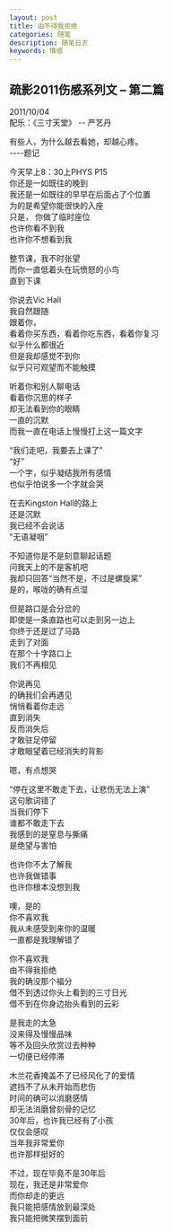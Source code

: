 ```yaml
---
layout: post
title: 由不得我拒绝
categories: 随笔
description: 随笔日志
keywords: 情感
---
```


## 疏影2011伤感系列文 – 第二篇 

2011/10/04   
配乐：《三寸天堂》 -- 严艺丹  

有些人，为什么越去看她，却越心疼。  
                                                   ----题记

 
今天早上8：30上PHYS P15  
你还是一如既往的晚到  
我还是一如既往的早早在后面占了个位置  
为的是希望你能很快的入座  
只是， 你做了临时座位  
也许你看不到我  
也许你不想看到我  
    
整节课，我不时张望  
而你一直低着头在玩愤怒的小鸟  
直到下课  
    
你说去Vic Hall  
我自然跟随  
跟着你，   
看着你买东西，看着你吃东西，看着你复习  
似乎什么都很近  
但是我却感觉不到你  
似乎只可观望而不能触摸  

听着你和别人聊电话  
看着你沉思的样子  
却无法看到你的眼睛  
一直的沉默  
而我一直在电话上慢慢打上这一篇文字  
  
“我们走吧，我要去上课了”  
“好”  
一个字，似乎凝结我所有感情  
也似乎怕说多一个字就会哭  
  
在去Kingston Hall的路上  
还是沉默  
我已经不会说话  
“无语凝咽”  
  
不知道你是不是刻意聊起话题  
问我天上的不是客机吧  
我却只回答“当然不是，不过是螺旋桨”  
是的，喉咙的确有点湿  
  
但是路口是会分岔的  
即使是一条直路也可以走到另一边上  
你终于还是过了马路  
走到了对面  
在那个十字路口上  
我们不再相见  
  
你说再见  
的确我们会再遇见  
悄悄看着你走远  
直到消失  
反而消失后  
才敢驻足停留  
才敢眼望着已经消失的背影  
  
嗯，有点想哭  
  
“停在这里不敢走下去，让悲伤无法上演”  
这句歌词错了  
当我们停下  
谁都不敢走下去  
我感到的是窒息与撕痛  
是绝望与害怕  
  
也许你不太了解我  
也许我做错事  
也许你根本没想到我  
  
噢，是的  
你不喜欢我  
我从未感受到来你的温暖  
一直都是我理解错了  
  
你不喜欢我  
由不得我拒绝  
我的确没那个福分  
借不到透过你头上看到的三寸日光  
借不到在你身边抬头看到的云彩  
  
是我走的太急  
没来得及慢慢品味  
等不及回头欣赏过去种种  
一切便已经停滞  
  
木兰花香掩盖不了已经风化了的爱情  
遮挡不了从未开始而悲伤  
时间的确可以消磨感情  
却无法消磨曾刻骨的记忆  
30年后，也许我已经有了小孩  
仅仅会感叹  
当年我非常爱你  
也许那样挺好的  
  
不过，现在毕竟不是30年后  
现在，我还是非常爱你  
而你却走的更远  
我只能把感情放到最深处  
我只能把微笑摆到面前  
  